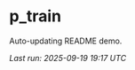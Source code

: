 # p_train

Auto-updating README demo.

<!--START_SECTION:status-->
_Last run: 2025-09-19 19:17 UTC_
<!--END_SECTION:status-->













































































































































































































































































































































































































































































































































































































































